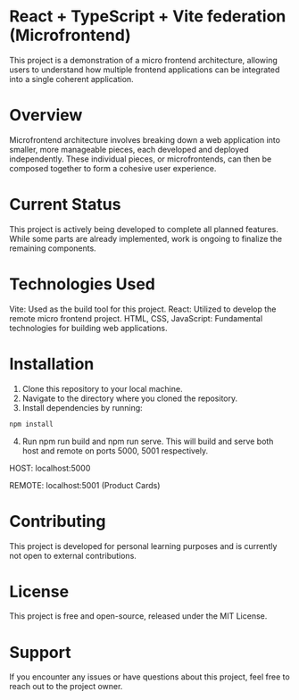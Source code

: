 # React + TypeScript + Vite federation (Microfrontend)
This project is a demonstration of a micro frontend architecture, allowing users to understand how multiple frontend applications can be integrated into a single coherent application.

# Overview
Microfrontend architecture involves breaking down a web application into smaller, more manageable pieces, each developed and deployed independently. These individual pieces, or microfrontends, can then be composed together to form a cohesive user experience.

# Current Status
This project is actively being developed to complete all planned features. While some parts are already implemented, work is ongoing to finalize the remaining components.

# Technologies Used
Vite: Used as the build tool for this project.
React: Utilized to develop the remote micro frontend project.
HTML, CSS, JavaScript: Fundamental technologies for building web applications.

# Installation
1. Clone this repository to your local machine.
2. Navigate to the directory where you cloned the repository.
3. Install dependencies by running:
```js
npm install
```
4. Run npm run build and npm run serve. This will build and serve both host and remote on ports 5000, 5001 respectively.

HOST: localhost:5000 

REMOTE: localhost:5001 (Product Cards)

# Contributing
This project is developed for personal learning purposes and is currently not open to external contributions.

# License
This project is free and open-source, released under the MIT License.

# Support
If you encounter any issues or have questions about this project, feel free to reach out to the project owner.